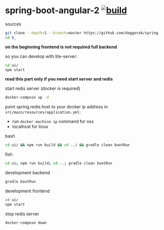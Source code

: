spring-boot-angular-2 [![build](https://travis-ci.org/daggerok/spring-boot-angular-2.svg?branch=shopping-list-app-services)](https://travis-ci.org/daggerok/spring-boot-angular-2)
=====================

sources

```bash
git clone --depth=1 --branch=master https://github.com/daggerok/spring-boot-angular-2.git spring-boot-angular-2
cd $_
```

**on the beginning frontend is not required full backend**

so you can develop with lite-server:

```bash
cd ui/
npm start
```

**read this part only if you need start server and redis**

start redis server (docker is required)

```bash
docker-compose up -d
```

point spring.redis.host to your docker ip address in `src/main/resources/application.yml`:

  - run `docker-machine ip` command for osx
  - localhost for linux

bash

```bash
cd ui/ && npm run build && cd ../ && gradle clean bootRun
```

fish

```bash
cd ui; npm run build; cd ..; gradle clean bootRun
```

development backend

```bash
gradle bootRun
```

development frontend

```bash
cd ui/
npm start
```

stop redis server

```bash
docker-compose down
```
